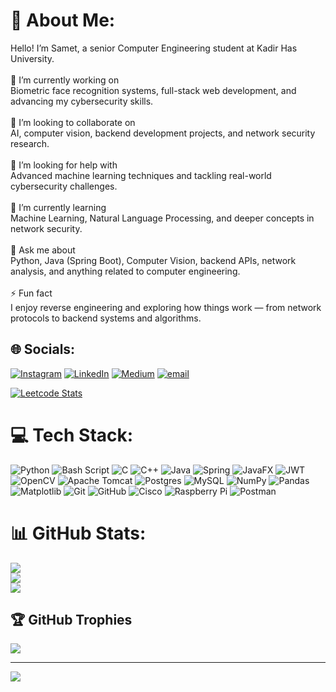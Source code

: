 # 💫 About Me:
Hello! I’m Samet, a senior Computer Engineering student at Kadir Has University.<br><br>🎯 I’m currently working on<br>Biometric face recognition systems, full-stack web development, and advancing my cybersecurity skills.<br><br>🤝 I’m looking to collaborate on<br>AI, computer vision, backend development projects, and network security research.<br><br>🧠 I’m looking for help with<br>Advanced machine learning techniques and tackling real-world cybersecurity challenges.<br><br>🌱 I’m currently learning<br>Machine Learning, Natural Language Processing, and deeper concepts in network security.<br><br>💬 Ask me about<br>Python, Java (Spring Boot), Computer Vision, backend APIs, network analysis, and anything related to computer engineering.<br><br>⚡ Fun fact<br>I enjoy reverse engineering and exploring how things work — from network protocols to backend systems and algorithms.


## 🌐 Socials:
[![Instagram](https://img.shields.io/badge/Instagram-%23E4405F.svg?logo=Instagram&logoColor=white)](https://instagram.com/tok.samett) [![LinkedIn](https://img.shields.io/badge/LinkedIn-%230077B5.svg?logo=linkedin&logoColor=white)](https://linkedin.com/in/samet-tok) [![Medium](https://img.shields.io/badge/Medium-12100E?logo=medium&logoColor=white)](https://medium.com/@@tok.samett) [![email](https://img.shields.io/badge/Email-D14836?logo=gmail&logoColor=white)](mailto:tok.samett@gmail.com) 

[![Leetcode Stats](https://leetcard.jacoblin.cool/sametttok)](https://leetcode.com/sametttok/)


# 💻 Tech Stack:
![Python](https://img.shields.io/badge/python-3670A0?style=for-the-badge&logo=python&logoColor=ffdd54) ![Bash Script](https://img.shields.io/badge/bash_script-%23121011.svg?style=for-the-badge&logo=gnu-bash&logoColor=white) ![C](https://img.shields.io/badge/c-%2300599C.svg?style=for-the-badge&logo=c&logoColor=white) ![C++](https://img.shields.io/badge/c++-%2300599C.svg?style=for-the-badge&logo=c%2B%2B&logoColor=white) ![Java](https://img.shields.io/badge/java-%23ED8B00.svg?style=for-the-badge&logo=openjdk&logoColor=white) ![Spring](https://img.shields.io/badge/spring-%236DB33F.svg?style=for-the-badge&logo=spring&logoColor=white) ![JavaFX](https://img.shields.io/badge/javafx-%23FF0000.svg?style=for-the-badge&logo=javafx&logoColor=white) ![JWT](https://img.shields.io/badge/JWT-black?style=for-the-badge&logo=JSON%20web%20tokens) ![OpenCV](https://img.shields.io/badge/opencv-%23white.svg?style=for-the-badge&logo=opencv&logoColor=white) ![Apache Tomcat](https://img.shields.io/badge/apache%20tomcat-%23F8DC75.svg?style=for-the-badge&logo=apache-tomcat&logoColor=black) ![Postgres](https://img.shields.io/badge/postgres-%23316192.svg?style=for-the-badge&logo=postgresql&logoColor=white) ![MySQL](https://img.shields.io/badge/mysql-4479A1.svg?style=for-the-badge&logo=mysql&logoColor=white) ![NumPy](https://img.shields.io/badge/numpy-%23013243.svg?style=for-the-badge&logo=numpy&logoColor=white) ![Pandas](https://img.shields.io/badge/pandas-%23150458.svg?style=for-the-badge&logo=pandas&logoColor=white) ![Matplotlib](https://img.shields.io/badge/Matplotlib-%23ffffff.svg?style=for-the-badge&logo=Matplotlib&logoColor=black) ![Git](https://img.shields.io/badge/git-%23F05033.svg?style=for-the-badge&logo=git&logoColor=white) ![GitHub](https://img.shields.io/badge/github-%23121011.svg?style=for-the-badge&logo=github&logoColor=white) ![Cisco](https://img.shields.io/badge/cisco-%23049fd9.svg?style=for-the-badge&logo=cisco&logoColor=black) ![Raspberry Pi](https://img.shields.io/badge/-Raspberry_Pi-C51A4A?style=for-the-badge&logo=Raspberry-Pi) ![Postman](https://img.shields.io/badge/Postman-FF6C37?style=for-the-badge&logo=postman&logoColor=white)
# 📊 GitHub Stats:
![](https://github-readme-stats.vercel.app/api?username=samettok0&theme=dark&hide_border=false&include_all_commits=false&count_private=false)<br/>
![](https://nirzak-streak-stats.vercel.app/?user=samettok0&theme=dark&hide_border=false)<br/>
![](https://github-readme-stats.vercel.app/api/top-langs/?username=samettok0&theme=dark&hide_border=false&include_all_commits=false&count_private=false&layout=compact)

## 🏆 GitHub Trophies
![](https://github-profile-trophy.vercel.app/?username=samettok0&theme=radical&no-frame=false&no-bg=true&margin-w=4)

---
[![](https://visitcount.itsvg.in/api?id=samettok0&icon=0&color=0)](https://visitcount.itsvg.in)

<!-- Proudly created with GPRM ( https://gprm.itsvg.in ) -->
